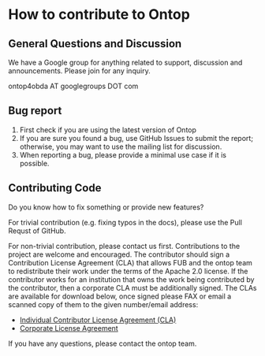 # How to contribute to Ontop

## General Questions and Discussion

We have a Google group for anything related to support, discussion and announcements. Please join for any inquiry.

 ontop4obda AT googlegroups DOT com

## Bug report 

1. First check if you are using the latest version of Ontop
2. If you are sure you found a bug, use GitHub Issues to submit the report; otherwise, you may want to use the mailing list for discussion.
3. When reporting a bug, please provide a minimal use case if it is possible.


## Contributing Code

Do you know how to fix something or provide new features? 

For trivial contribution (e.g. fixing typos in the docs), please use the Pull Requst of GitHub.

For non-trivial contribution, please contact us first. Contributions to the project are welcome and encouraged. The
contributor should sign a Contribution License Agreement (CLA) that
allows FUB and the ontop team to redistribute their work under the
terms of the Apache 2.0 license. If the contributor works for an
institution that owns the work being contributed by the contributor,
then a corporate CLA must be additionally signed. The CLAs are
available for download below, once signed please FAX or email a
scanned copy of them to the given number/email address:


* [Individual Contributor License Agreement (CLA)](https://raw.github.com/ontop/ontop/master/documentation/ontop-cla-2013-11-04.txt)
* [Corporate License Agreement](https://raw.github.com/ontop/ontop/master/documentation/ontop-cla-corporate-2013-11-04.txt)

If you have any questions, please contact the ontop team.



